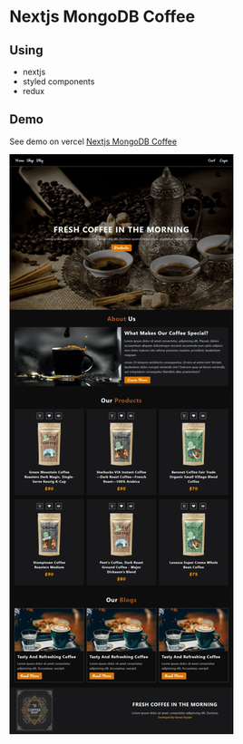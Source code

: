 ﻿# Nextjs MongoDB Coffee 

## Using
- nextjs
- styled components
- redux

## Demo
See demo on vercel
[Nextjs MongoDB Coffee](https://nextjs-mongodb-ecommerce-coffee-pro.vercel.app/)

![demo](demo.png)




